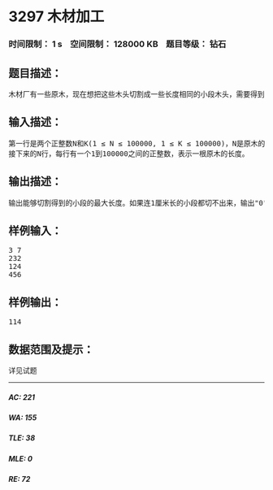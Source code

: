 # 3297 木材加工   
### 时间限制： 1 s&nbsp;&nbsp;&nbsp;&nbsp;空间限制： 128000 KB&nbsp;&nbsp;&nbsp;&nbsp;题目等级： 钻石  
## 题目描述：  

<pre>
木材厂有一些原木，现在想把这些木头切割成一些长度相同的小段木头，需要得到的小段的数目是给定了。当然，我们希望得到的小段越长越好，你的任务是计算能够得到的小段木头的最大长度。 木头长度的单位是厘米。原木的长度都是正整数，我们要求切割得到的小段木头的长度也要求是正整数。
</pre>
  
  
## 输入描述：  

<pre>
第一行是两个正整数N和K(1 ≤ N ≤ 100000, 1 ≤ K ≤ 100000)，N是原木的数目，K是需要得到的小段的数目。  
接下来的N行，每行有一个1到100000之间的正整数，表示一根原木的长度。
</pre>
  
  
## 输出描述：  

<pre>
输出能够切割得到的小段的最大长度。如果连1厘米长的小段都切不出来，输出"0"。
</pre>
  
  
## 样例输入：  

<pre>
3 7
232
124
456
</pre>
  
  
## 样例输出：  

<pre>
114
</pre>
  
  
## 数据范围及提示：  

<pre>
详见试题
</pre>
  
  
***  

##### AC: 221  
##### WA: 155  
##### TLE: 38  
##### MLE: 0  
##### RE: 72  
